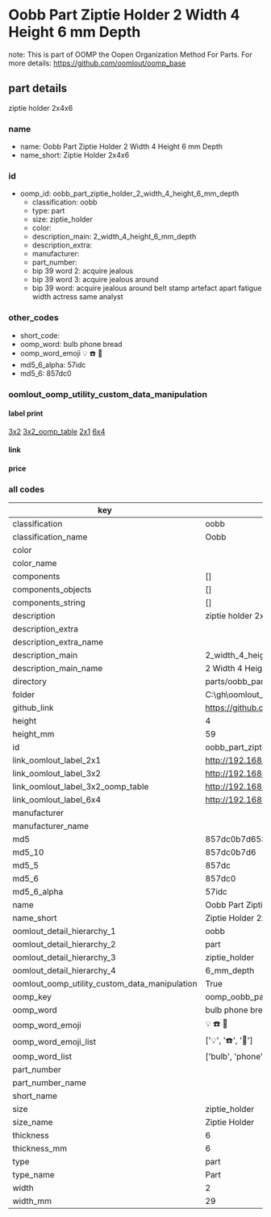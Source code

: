# Oobb Part Ziptie Holder 2 Width 4 Height 6 mm Depth  

note: This is part of OOMP the Oopen Organization Method For Parts. For more details: https://github.com/oomlout/oomp_base

##  part details
  



ziptie holder 2x4x6



### name
* name: Oobb Part Ziptie Holder 2 Width 4 Height 6 mm Depth
* name_short: Ziptie Holder 2x4x6 
### id
* oomp_id: oobb_part_ziptie_holder_2_width_4_height_6_mm_depth
  * classification: oobb
  * type: part
  * size: ziptie_holder
  * color: 
  * description_main: 2_width_4_height_6_mm_depth
  * description_extra: 
  * manufacturer: 
  * part_number: 
  * bip 39 word 2: acquire jealous
  * bip 39 word 3: acquire jealous around
  * bip 39 word: acquire jealous around belt stamp artefact apart fatigue width actress same analyst

### other_codes
* short_code: 
* oomp_word: bulb phone bread
* oomp_word_emoji :bulb: :phone: :bread:
* md5_6_alpha: 57idc
* md5_6: 857dc0






### oomlout_oomp_utility_custom_data_manipulation
#### label print
[3x2](http://192.168.1.245:1112/?label=oomp%2057idc)
[3x2_oomp_table](http://192.168.1.108:1112/?label=oomp%2057idc)
[2x1](http://192.168.1.242:1112/?label=oomp%2057idc)
[6x4](http://192.168.1.55:1112/?label=oomp%2057idc)    

#### link

                              

#### price







### all codes 
| key | value |  
| --- | --- |  
| classification | oobb |  
| classification_name | Oobb |  
| color |  |  
| color_name |  |  
| components | [] |  
| components_objects | [] |  
| components_string | [] |  
| description | ziptie holder 2x4x6 |  
| description_extra |  |  
| description_extra_name |  |  
| description_main | 2_width_4_height_6_mm_depth |  
| description_main_name | 2 Width 4 Height 6 mm Depth |  
| directory | parts/oobb_part_ziptie_holder_2_width_4_height_6_mm_depth |  
| folder | C:\gh\oomlout_oobb_version_4_generated_parts\parts\oobb_part_ziptie_holder_2_width_4_height_6_mm_depth |  
| github_link | https://github.com/oomlout/oomlout_oomp_part_src/tree/main/parts/oobb_part_ziptie_holder_2_width_4_height_6_mm_depth |  
| height | 4 |  
| height_mm | 59 |  
| id | oobb_part_ziptie_holder_2_width_4_height_6_mm_depth |  
| link_oomlout_label_2x1 | http://192.168.1.242:1112/?label=oomp%2057idc |  
| link_oomlout_label_3x2 | http://192.168.1.245:1112/?label=oomp%2057idc |  
| link_oomlout_label_3x2_oomp_table | http://192.168.1.108:1112/?label=oomp%2057idc |  
| link_oomlout_label_6x4 | http://192.168.1.55:1112/?label=oomp%2057idc |  
| manufacturer |  |  
| manufacturer_name |  |  
| md5 | 857dc0b7d653c14833ea314e185de011 |  
| md5_10 | 857dc0b7d6 |  
| md5_5 | 857dc |  
| md5_6 | 857dc0 |  
| md5_6_alpha | 57idc |  
| name | Oobb Part Ziptie Holder 2 Width 4 Height 6 mm Depth |  
| name_short | Ziptie Holder 2x4x6  |  
| oomlout_detail_hierarchy_1 | oobb |  
| oomlout_detail_hierarchy_2 | part |  
| oomlout_detail_hierarchy_3 | ziptie_holder |  
| oomlout_detail_hierarchy_4 | 6_mm_depth |  
| oomlout_oomp_utility_custom_data_manipulation | True |  
| oomp_key | oomp_oobb_part_ziptie_holder_2_width_4_height_6_mm_depth |  
| oomp_word | bulb phone bread |  
| oomp_word_emoji | :bulb: :phone: :bread: |  
| oomp_word_emoji_list | [':bulb:', ':phone:', ':bread:'] |  
| oomp_word_list | ['bulb', 'phone', 'bread'] |  
| part_number |  |  
| part_number_name |  |  
| short_name |  |  
| size | ziptie_holder |  
| size_name | Ziptie Holder |  
| thickness | 6 |  
| thickness_mm | 6 |  
| type | part |  
| type_name | Part |  
| width | 2 |  
| width_mm | 29 |  
